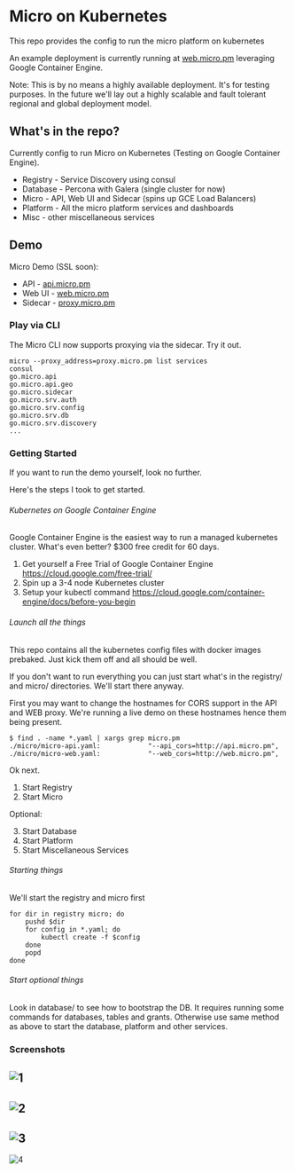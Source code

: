 # Micro on Kubernetes

This repo provides the config to run the micro platform on kubernetes

An example deployment is currently running at [web.micro.pm](http://web.micro.pm) 
leveraging Google Container Engine.

Note: This is by no means a highly available deployment. It's for testing purposes. 
In the future we'll lay out a highly scalable and fault tolerant regional and 
global deployment model.

## What's in the repo?

Currently config to run Micro on Kubernetes (Testing on Google Container Engine).

- Registry - Service Discovery using consul
- Database - Percona with Galera (single cluster for now)
- Micro - API, Web UI and Sidecar (spins up GCE Load Balancers)
- Platform - All the micro platform services and dashboards
- Misc - other miscellaneous services


## Demo

Micro Demo (SSL soon):

- API - [api.micro.pm](http://api.micro.pm)
- Web UI - [web.micro.pm](http://web.micro.pm)
- Sidecar - [proxy.micro.pm](http://proxy.micro.pm)

### Play via CLI

The Micro CLI now supports proxying via the sidecar. Try it out.

```shell
micro --proxy_address=proxy.micro.pm list services
consul
go.micro.api
go.micro.api.geo
go.micro.sidecar
go.micro.srv.auth
go.micro.srv.config
go.micro.srv.db
go.micro.srv.discovery
...
```

### Getting Started

If you want to run the demo yourself, look no further.

Here's the steps I took to get started.

###### Kubernetes on Google Container Engine

Google Container Engine is the easiest way to run a managed kubernetes cluster. What's even better? $300 free credit for 60 days.

1. Get yourself a Free Trial of Google Container Engine https://cloud.google.com/free-trial/
2. Spin up a 3-4 node Kubernetes cluster
3. Setup your kubectl command https://cloud.google.com/container-engine/docs/before-you-begin

###### Launch all the things

This repo contains all the kubernetes config files with docker images prebaked. Just kick them off and all should be well. 

If you don't want to run everything you can just start what's in the registry/ and micro/ directories. We'll start there anyway.

First you may want to change the hostnames for CORS support in the API and WEB proxy. We're running a live demo on these hostnames 
hence them being present.

```
$ find . -name *.yaml | xargs grep micro.pm
./micro/micro-api.yaml:            "--api_cors=http://api.micro.pm",
./micro/micro-web.yaml:            "--web_cors=http://web.micro.pm",
```

Ok next.

1. Start Registry
2. Start Micro

Optional:

3. Start Database
4. Start Platform
5. Start Miscellaneous Services

###### Starting things

We'll start the registry and micro first
```
for dir in registry micro; do
	pushd $dir
	for config in *.yaml; do
		kubectl create -f $config
	done
	popd
done
```

###### Start optional things

Look in database/ to see how to bootstrap the DB. It requires running some commands for databases, tables and grants. 
Otherwise use same method as above to start the database, platform and other services.

### Screenshots
![1](https://github.com/micro/kubernetes/blob/master/doc/1.png)
-
![2](https://github.com/micro/kubernetes/blob/master/doc/2.png)
-
![3](https://github.com/micro/kubernetes/blob/master/doc/3.png)
-
![4](https://github.com/micro/kubernetes/blob/master/doc/4.png)

